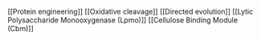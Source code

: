 [[Protein engineering]]
[[Oxidative cleavage]]
[[Directed evolution]]
[[Lytic Polysaccharide Monooxygenase (Lpmo)]]
[[Cellulose Binding Module (Cbm)]]
